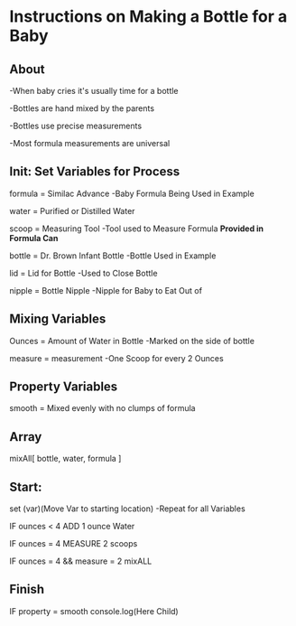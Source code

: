 # Instructions on Making a Bottle for a Baby

## About

-When baby cries it's usually time for a bottle

-Bottles are hand mixed by the parents

-Bottles use precise measurements

-Most formula measurements are universal

## Init: Set Variables for Process

formula = Similac Advance
-Baby Formula Being Used in Example

water = Purified or Distilled Water

scoop = Measuring Tool
-Tool used to Measure Formula **Provided in Formula Can**

bottle = Dr. Brown Infant Bottle
-Bottle Used in Example

lid = Lid for Bottle
-Used to Close Bottle

nipple = Bottle Nipple
-Nipple for Baby to Eat Out of

## Mixing Variables

Ounces = Amount of Water in Bottle
-Marked on the side of bottle

measure = measurement
-One Scoop for every 2 Ounces

## Property Variables

smooth = Mixed evenly with no clumps of formula

## Array

mixAll[
    bottle, water, formula
]

## Start:

set (var)(Move Var to starting location)
-Repeat for all Variables 

IF ounces < 4
    ADD 1 ounce Water

IF ounces = 4
    MEASURE 2 scoops

IF ounces = 4 && measure = 2
    mixALL

## Finish

IF property = smooth
    console.log(Here Child)
